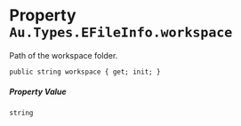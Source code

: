 # Property `Au.Types.EFileInfo.workspace`

Path of the workspace folder.

```
public string workspace { get; init; }
```

##### Property Value

`string`